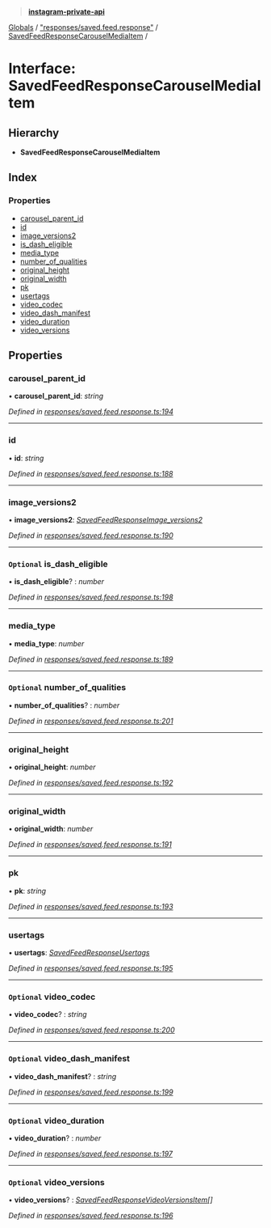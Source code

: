 > **[instagram-private-api](../README.md)**

[Globals](../README.md) / ["responses/saved.feed.response"](../modules/_responses_saved_feed_response_.md) / [SavedFeedResponseCarouselMediaItem](_responses_saved_feed_response_.savedfeedresponsecarouselmediaitem.md) /

# Interface: SavedFeedResponseCarouselMediaItem

## Hierarchy

* **SavedFeedResponseCarouselMediaItem**

## Index

### Properties

* [carousel_parent_id](_responses_saved_feed_response_.savedfeedresponsecarouselmediaitem.md#carousel_parent_id)
* [id](_responses_saved_feed_response_.savedfeedresponsecarouselmediaitem.md#id)
* [image_versions2](_responses_saved_feed_response_.savedfeedresponsecarouselmediaitem.md#image_versions2)
* [is_dash_eligible](_responses_saved_feed_response_.savedfeedresponsecarouselmediaitem.md#optional-is_dash_eligible)
* [media_type](_responses_saved_feed_response_.savedfeedresponsecarouselmediaitem.md#media_type)
* [number_of_qualities](_responses_saved_feed_response_.savedfeedresponsecarouselmediaitem.md#optional-number_of_qualities)
* [original_height](_responses_saved_feed_response_.savedfeedresponsecarouselmediaitem.md#original_height)
* [original_width](_responses_saved_feed_response_.savedfeedresponsecarouselmediaitem.md#original_width)
* [pk](_responses_saved_feed_response_.savedfeedresponsecarouselmediaitem.md#pk)
* [usertags](_responses_saved_feed_response_.savedfeedresponsecarouselmediaitem.md#usertags)
* [video_codec](_responses_saved_feed_response_.savedfeedresponsecarouselmediaitem.md#optional-video_codec)
* [video_dash_manifest](_responses_saved_feed_response_.savedfeedresponsecarouselmediaitem.md#optional-video_dash_manifest)
* [video_duration](_responses_saved_feed_response_.savedfeedresponsecarouselmediaitem.md#optional-video_duration)
* [video_versions](_responses_saved_feed_response_.savedfeedresponsecarouselmediaitem.md#optional-video_versions)

## Properties

###  carousel_parent_id

• **carousel_parent_id**: *string*

*Defined in [responses/saved.feed.response.ts:194](https://github.com/dilame/instagram-private-api/blob/173bc62/src/responses/saved.feed.response.ts#L194)*

___

###  id

• **id**: *string*

*Defined in [responses/saved.feed.response.ts:188](https://github.com/dilame/instagram-private-api/blob/173bc62/src/responses/saved.feed.response.ts#L188)*

___

###  image_versions2

• **image_versions2**: *[SavedFeedResponseImage_versions2](_responses_saved_feed_response_.savedfeedresponseimage_versions2.md)*

*Defined in [responses/saved.feed.response.ts:190](https://github.com/dilame/instagram-private-api/blob/173bc62/src/responses/saved.feed.response.ts#L190)*

___

### `Optional` is_dash_eligible

• **is_dash_eligible**? : *number*

*Defined in [responses/saved.feed.response.ts:198](https://github.com/dilame/instagram-private-api/blob/173bc62/src/responses/saved.feed.response.ts#L198)*

___

###  media_type

• **media_type**: *number*

*Defined in [responses/saved.feed.response.ts:189](https://github.com/dilame/instagram-private-api/blob/173bc62/src/responses/saved.feed.response.ts#L189)*

___

### `Optional` number_of_qualities

• **number_of_qualities**? : *number*

*Defined in [responses/saved.feed.response.ts:201](https://github.com/dilame/instagram-private-api/blob/173bc62/src/responses/saved.feed.response.ts#L201)*

___

###  original_height

• **original_height**: *number*

*Defined in [responses/saved.feed.response.ts:192](https://github.com/dilame/instagram-private-api/blob/173bc62/src/responses/saved.feed.response.ts#L192)*

___

###  original_width

• **original_width**: *number*

*Defined in [responses/saved.feed.response.ts:191](https://github.com/dilame/instagram-private-api/blob/173bc62/src/responses/saved.feed.response.ts#L191)*

___

###  pk

• **pk**: *string*

*Defined in [responses/saved.feed.response.ts:193](https://github.com/dilame/instagram-private-api/blob/173bc62/src/responses/saved.feed.response.ts#L193)*

___

###  usertags

• **usertags**: *[SavedFeedResponseUsertags](_responses_saved_feed_response_.savedfeedresponseusertags.md)*

*Defined in [responses/saved.feed.response.ts:195](https://github.com/dilame/instagram-private-api/blob/173bc62/src/responses/saved.feed.response.ts#L195)*

___

### `Optional` video_codec

• **video_codec**? : *string*

*Defined in [responses/saved.feed.response.ts:200](https://github.com/dilame/instagram-private-api/blob/173bc62/src/responses/saved.feed.response.ts#L200)*

___

### `Optional` video_dash_manifest

• **video_dash_manifest**? : *string*

*Defined in [responses/saved.feed.response.ts:199](https://github.com/dilame/instagram-private-api/blob/173bc62/src/responses/saved.feed.response.ts#L199)*

___

### `Optional` video_duration

• **video_duration**? : *number*

*Defined in [responses/saved.feed.response.ts:197](https://github.com/dilame/instagram-private-api/blob/173bc62/src/responses/saved.feed.response.ts#L197)*

___

### `Optional` video_versions

• **video_versions**? : *[SavedFeedResponseVideoVersionsItem](_responses_saved_feed_response_.savedfeedresponsevideoversionsitem.md)[]*

*Defined in [responses/saved.feed.response.ts:196](https://github.com/dilame/instagram-private-api/blob/173bc62/src/responses/saved.feed.response.ts#L196)*
